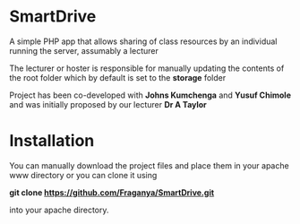 # SmartDrive
A simple PHP app that allows sharing of class resources by an individual running the server, assumably a lecturer

The lecturer or hoster is responsible for manually updating the contents of the root folder which by default is set to the **storage** folder

Project has been co-developed with **Johns Kumchenga** and **Yusuf Chimole** and 
was initially proposed by our lecturer  **Dr A Taylor**

# Installation
You can manually download the project files and place them in your apache www directory or you can clone it using 

**git clone https://github.com/Fraganya/SmartDrive.git**

into your apache directory.



